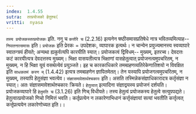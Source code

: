 ```yaml
---
index:  1.4.55
sutra:  तत्प्रयोजको हेतुश्च(
vritti:  nyasa
---
```


`तस्य प्रयोजकस्तत्प्रयोजकः` इति. ननु च `कर्त्तरि च` (2.2.16) इत्यनेन षष्ठीसमासप्रतिषेधे नात्र भवितव्यमित्याह-- `निपातनात्समासः` इति। `प्रयोजकः` इति प्रेरकः = उपदेशकः, व्यापारक इत्यर्थः। न चान्येन प्रयुज्यमानस्य स्वव्यापारे स्वातन्त्रयं हीयते; अन्यथा ह्यकुर्वत्यपि कारयीति स्यात्। प्रयोजकत्वं द्विविधम्-- मुख्यम्, इतरच्व। देवदत्तः कटं कारयीत्यत्र देवदत्तस्य मुख्यम्। भिक्षा वासयतीत्यत्र भिक्षाणां वासहेतुत्वात् प्रयोजनत्वमुपचरितम्, न मुख्यम्. न हि भिक्षा यूयं वसथेत्येवं प्रयुञ्जते। इह च कारकाधिकारे तमब्ग्रहणव्यतिरेकेणातिशयो न विवक्षित इति `साधकतमं करण म्` (1.4.42) इत्यत्र तमब्ग्रहणेन ज्ञापितमेतत्। तेन यस्यापि प्रयोजगत्वमुपचरितम्, न मुख्यम्, तस्यापि हेतुसंज्ञा भवत्येव।
`संज्ञासमावेशार्थश्चकारः` इति। असति तस्मिन्नेकसंज्ञाधिकारादत्र कर्तृसंज्ञा न स्यात्। अतः संज्ञासमावेशार्थश्चकारः क्रियते। `हेतुत्वात्` इत्यादिना संज्ञाद्वयस्य प्रयोजनं दर्शयति। प्रयोजकव्यापारे हि `हेतुमति च` (3.1.26) इति णिच् विधीयते। तस्य हेतुत्वं प्रयोजकस्य हेतुत्वे सत्युपपद्यते। हेतुत्वात्प्रयोजको णिचो निमित्तं भवति। कर्तृप्रत्येन न लकारेणाभिधानं कर्त्तृसंज्ञायां सत्यां भवतीति कर्त्तृत्वत् कर्त्तृप्रत्ययेन लकारेणोच्यत इति।।

